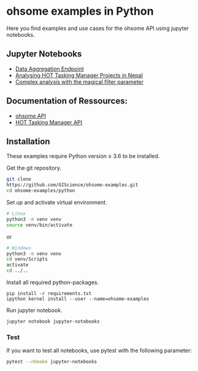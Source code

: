 # ohsome examples in Python

Here you find examples and use cases for the ohsome API using jupyter notebooks.

## Jupyter Notebooks

* [Data Aggregation Endpoint](https://nbviewer.jupyter.org/github/GIScience/ohsome-examples/blob/master/python/jupyter-notebooks/ohsome-data-aggregation.ipynb)
* [Analysing HOT Tasking Manager Projects in Nepal](https://nbviewer.jupyter.org/github/GIScience/ohsome-examples/blob/master/python/jupyter-notebooks/ohsome_api_hot_tm_project1008.ipynb)
* [Complex analysis with the magical filter parameter](https://nbviewer.jupyter.org/github/GIScience/ohsome-examples/blob/master/python/jupyter-notebooks/cycling-magic-filter-ohsomeAPI.ipynb)

## Documentation of Ressources:

* [ohsome API](http://api.ohsome.org)
* [HOT Tasking Manager API](https://tasks.hotosm.org/api-docs/swagger-ui/index.html?url=https://tasks.hotosm.org/api/docs)

## Installation

These examples require Python version ≥ 3.6 to be installed.

Get the git repository.
```bash
git clone
https://github.com/GIScience/ohsome-examples.git
cd ohsome-examples/python
```

Set up and activate virtual environment.
```bash
# Linux
python3 -m venv venv
source venv/bin/activate
```
or
```bash
# Windows
python3 -m venv venv
cd venv/Scripts
activate
cd ../..
```

Install all required python-packages.
```
pip install -r requirements.txt
ipython kernel install --user --name=ohsome-examples
```

Run jupyter notebook.
```bash
jupyter notebook jupyter-notebooks
```


### Test
If you want to test all notebooks, use pytest with the following parameter:
```bash
pytest --nbmake jupyter-notebooks
```
